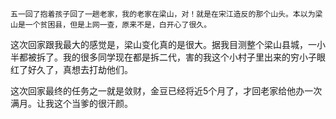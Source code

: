 	五一回了抱着孩子回了一趟老家，我的老家在梁山，对！就是在宋江造反的那个山头。本以为梁山是一个贫困县，但是上网一查，原来不是，白开心了很久。

​	这次回家跟我最大的感觉是，梁山变化真的是很大。据我目测整个梁山县城，一小半都被拆了。我的很多同学现在都是拆二代，害的我这个小村子里出来的穷小子眼红了好久了，真想去打劫他们。

​	这次回家最终的任务之一就是敛财，金豆已经将近5个月了，才回老家给他办一次满月。让我这个当爹的很汗颜。

​	

